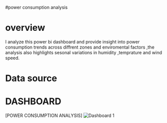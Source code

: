 #power consumption analysis 
# overview 
I analyze this power bi dashboard and provide insight into power consumption trends across diffrent zones and enviromental factors ,the analysis also highlights sesonal variations in humidity ,temprature and wind speed.

# Data source 

# DASHBOARD 
[POWER CONSUMPTION ANALYSIS]
![Dashboard 1](https://github.com/user-attachments/assets/dd948f6c-9776-40a8-bf0a-836c61914f9c)
